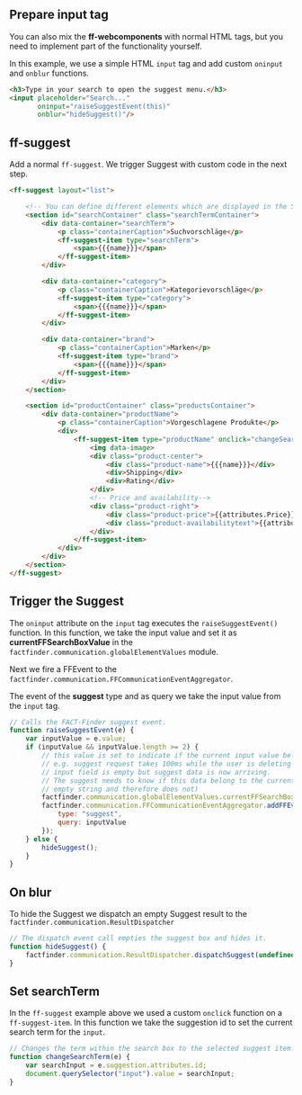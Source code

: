## Prepare input tag
You can also mix the <b>ff-webcomponents</b> with normal HTML tags, but you need to implement part
of the functionality yourself.

In this example, we use a simple HTML `input` tag and add custom `oninput` and `onblur` functions.
```html
<h3>Type in your search to open the suggest menu.</h3>
<input placeholder="Search..."
       oninput="raiseSuggestEvent(this)"
       onblur="hideSuggest()"/>
```

## ff-suggest
Add a normal `ff-suggest`. We trigger Suggest with custom code in the next step.
```html
<ff-suggest layout="list">

    <!-- You can define different elements which are displayed in the Suggestbox -->
    <section id="searchContainer" class="searchTermContainer">
        <div data-container="searchTerm">
            <p class="containerCaption">Suchvorschläge</p>
            <ff-suggest-item type="searchTerm">
                <span>{{{name}}}</span>
            </ff-suggest-item>
        </div>

        <div data-container="category">
            <p class="containerCaption">Kategorievorschläge</p>
            <ff-suggest-item type="category">
                <span>{{{name}}}</span>
            </ff-suggest-item>
        </div>

        <div data-container="brand">
            <p class="containerCaption">Marken</p>
            <ff-suggest-item type="brand">
                <span>{{{name}}}</span>
            </ff-suggest-item>
        </div>
    </section>

    <section id="productContainer" class="productsContainer">
        <div data-container="productName">
            <p class="containerCaption">Vorgeschlagene Produkte</p>
            <div>
                <ff-suggest-item type="productName" onclick="changeSearchTerm(this)">
                    <img data-image>
                    <div class="product-center">
                        <div class="product-name">{{{name}}}</div>
                        <div>Shipping</div>
                        <div>Rating</div>
                    </div>
                    <!-- Price and availability-->
                    <div class="product-right">
                        <div class="product-price">{{attributes.Price}}€</div>
                        <div class="product-availabilitytext">{{attributes.availabilitytext}}</div>
                    </div>
                </ff-suggest-item>
            </div>
        </div>
    </section>
</ff-suggest>
```

## Trigger the Suggest
The `oninput` attribute on the `input` tag executes the `raiseSuggestEvent()` function.
In this function, we take the input value and set it as <b>currentFFSearchBoxValue</b> in the
`factfinder.communication.globalElementValues` module.

Next we fire a FFEvent to the `factfinder.communication.FFCommunicationEventAggregator`.

The event of the <b>suggest</b> type and as query we take the input value from the `input`  tag.
```js
// Calls the FACT-Finder suggest event.
function raiseSuggestEvent(e) {
    var inputValue = e.value;
    if (inputValue && inputValue.length >= 2) {
        // this value is set to indicate if the current input value belongs to the received suggest response
        // e.g. suggest request takes 100ms while the user is deleting all chars in the input field
        // input field is empty but suggest data is now arriving.
        // The suggest needs to know if this data belong to the current input value (which is currently
        // empty string and therefore does not)
        factfinder.communication.globalElementValues.currentFFSearchBoxValue = inputValue;
        factfinder.communication.FFCommunicationEventAggregator.addFFEvent({
            type: "suggest",
            query: inputValue
        });
    } else {
        hideSuggest();
    }
}
```

## On blur
To hide the Suggest we dispatch an empty Suggest result to the `factfinder.communication.ResultDispatcher`
```js
// The dispatch event call empties the suggest box and hides it.
function hideSuggest() {
    factfinder.communication.ResultDispatcher.dispatchSuggest(undefined);
}
```

## Set searchTerm
In the `ff-suggest` example above we used a custom `onclick` function on a `ff-suggest-item`.
In this function we take the suggestion id to set the current search term for the `input`.
```js
// Changes the term within the search box to the selected suggest item.
function changeSearchTerm(e) {
    var searchInput = e.suggestion.attributes.id;
    document.querySelector("input").value = searchInput;
}

```